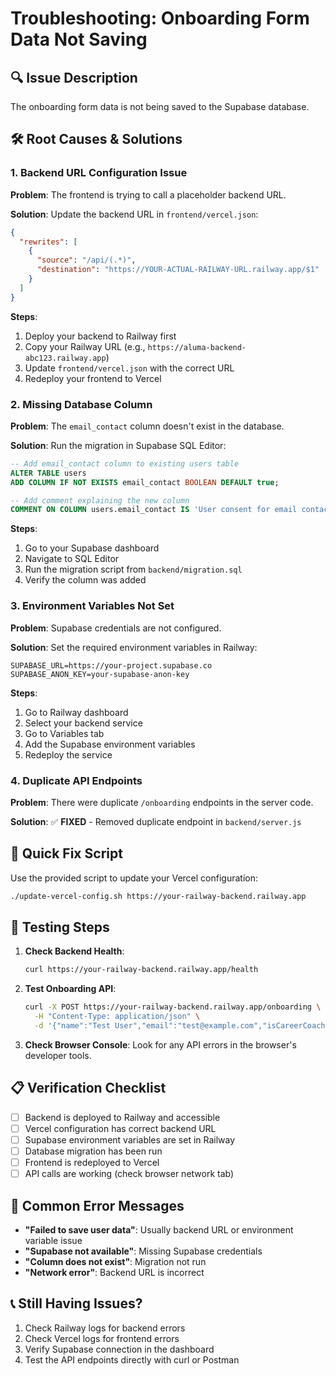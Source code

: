 # Troubleshooting: Onboarding Form Data Not Saving

## 🔍 **Issue Description**

The onboarding form data is not being saved to the Supabase database.

## 🛠️ **Root Causes & Solutions**

### **1. Backend URL Configuration Issue**

**Problem**: The frontend is trying to call a placeholder backend URL.

**Solution**: Update the backend URL in `frontend/vercel.json`:

```json
{
  "rewrites": [
    {
      "source": "/api/(.*)",
      "destination": "https://YOUR-ACTUAL-RAILWAY-URL.railway.app/$1"
    }
  ]
}
```

**Steps**:

1. Deploy your backend to Railway first
2. Copy your Railway URL (e.g., `https://aluma-backend-abc123.railway.app`)
3. Update `frontend/vercel.json` with the correct URL
4. Redeploy your frontend to Vercel

### **2. Missing Database Column**

**Problem**: The `email_contact` column doesn't exist in the database.

**Solution**: Run the migration in Supabase SQL Editor:

```sql
-- Add email_contact column to existing users table
ALTER TABLE users
ADD COLUMN IF NOT EXISTS email_contact BOOLEAN DEFAULT true;

-- Add comment explaining the new column
COMMENT ON COLUMN users.email_contact IS 'User consent for email contact and additional content';
```

**Steps**:

1. Go to your Supabase dashboard
2. Navigate to SQL Editor
3. Run the migration script from `backend/migration.sql`
4. Verify the column was added

### **3. Environment Variables Not Set**

**Problem**: Supabase credentials are not configured.

**Solution**: Set the required environment variables in Railway:

```env
SUPABASE_URL=https://your-project.supabase.co
SUPABASE_ANON_KEY=your-supabase-anon-key
```

**Steps**:

1. Go to Railway dashboard
2. Select your backend service
3. Go to Variables tab
4. Add the Supabase environment variables
5. Redeploy the service

### **4. Duplicate API Endpoints**

**Problem**: There were duplicate `/onboarding` endpoints in the server code.

**Solution**: ✅ **FIXED** - Removed duplicate endpoint in `backend/server.js`

## 🔧 **Quick Fix Script**

Use the provided script to update your Vercel configuration:

```bash
./update-vercel-config.sh https://your-railway-backend.railway.app
```

## 🧪 **Testing Steps**

1. **Check Backend Health**:

   ```bash
   curl https://your-railway-backend.railway.app/health
   ```

2. **Test Onboarding API**:

   ```bash
   curl -X POST https://your-railway-backend.railway.app/onboarding \
     -H "Content-Type: application/json" \
     -d '{"name":"Test User","email":"test@example.com","isCareerCoach":"No","profession":"Developer","emailContact":"Yes"}'
   ```

3. **Check Browser Console**: Look for any API errors in the browser's developer tools.

## 📋 **Verification Checklist**

- [ ] Backend is deployed to Railway and accessible
- [ ] Vercel configuration has correct backend URL
- [ ] Supabase environment variables are set in Railway
- [ ] Database migration has been run
- [ ] Frontend is redeployed to Vercel
- [ ] API calls are working (check browser network tab)

## 🚨 **Common Error Messages**

- **"Failed to save user data"**: Usually backend URL or environment variable issue
- **"Supabase not available"**: Missing Supabase credentials
- **"Column does not exist"**: Migration not run
- **"Network error"**: Backend URL is incorrect

## 📞 **Still Having Issues?**

1. Check Railway logs for backend errors
2. Check Vercel logs for frontend errors
3. Verify Supabase connection in the dashboard
4. Test the API endpoints directly with curl or Postman
